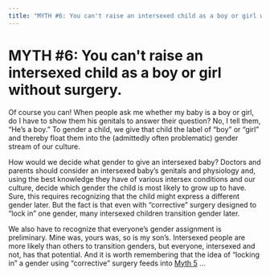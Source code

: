 ```yaml
---
title: "MYTH #6: You can't raise an intersexed child as a boy or girl without surgery."
---
```


# MYTH #6: You can't raise an intersexed child as a boy or girl without surgery.

<p>Of course you can! When people ask me whether my baby is a boy or girl, do I have to show them his genitals to answer their question? No, I tell them, &#8220;He&#8217;s a boy.&#8221; To gender a child, we give that child the label of &#8220;boy&#8221; or &#8220;girl&#8221; and thereby float them into the (admittedly often problematic) gender stream of our culture.  </p>

<p>How would we decide what gender to give an intersexed baby? Doctors and parents should consider an intersexed baby&#8217;s genitals and physiology and, using the best knowledge they have of various intersex conditions and our culture, decide which gender the child is most likely to grow up to have. Sure, this requires recognizing that the child might express a different gender later. But the fact is that even with &#8220;corrective&#8221; surgery designed to &#8220;lock in&#8221; one gender, many intersexed children transition gender later.  </p>

<p>We also have to recognize that everyone&#8217;s gender assignment is preliminary. Mine was, yours was, so is my son&#8217;s. Intersexed people are more likely than others to transition genders, but everyone, intersexed and not, has that potential. And it is worth remembering that the idea of &#8220;locking in&#8221; a gender using &#8220;corrective&#8221; surgery feeds into <a href="/faq/ten_myths/surgery">Myth 5</a> &#8230;</p>